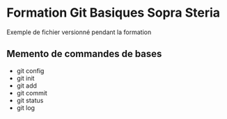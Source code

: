 # Formation Git Basiques Sopra Steria

Exemple de fichier versionné pendant la formation

## Memento de commandes de bases

- git config
- git init
- git add
- git commit
- git status
- git log
